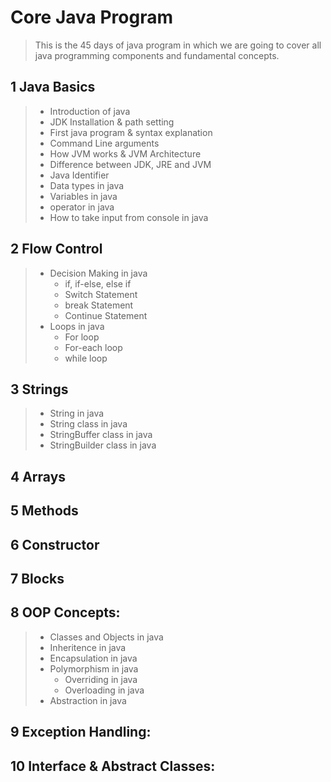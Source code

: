 # Core Java Program
> This is the 45 days of java program in which we are going to cover all java programming components and fundamental concepts.

## 1 Java Basics
> * Introduction of java
> * JDK Installation & path setting
> * First java program & syntax explanation
> * Command Line arguments
> * How JVM works & JVM Architecture 
> * Difference between JDK, JRE and JVM
> * Java Identifier
> * Data types in java
> * Variables in java
> * operator in java 
> * How to take input from console in java

## 2 Flow Control
> * Decision Making in java
>   * if, if-else, else if
>   * Switch Statement
>   * break Statement
>   * Continue Statement
> * Loops in java
>   * For loop
>   * For-each loop
>   * while loop
## 3 Strings
> * String in java
> * String class in java
> * StringBuffer class in java
> * StringBuilder class in java
## 4 Arrays
## 5 Methods
## 6 Constructor
## 7 Blocks
## 8 OOP Concepts:
> * Classes and Objects in java
> * Inheritence in java
> * Encapsulation in java
> * Polymorphism in java
>   * Overriding in java
>   * Overloading in java
> * Abstraction in java
## 9 Exception Handling:
## 10 Interface & Abstract Classes:


